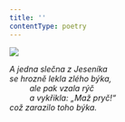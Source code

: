 ```yaml
---
title: ''
contentType: poetry
---
```


<section>

![](../Images/015.jpg)

_A jedna slečna z Jeseníka  
se hrozně lekla zlého býka,  
         ale pak vzala rýč  
         a vykřikla: „Maž pryč!“  
což zarazilo toho býka._

</section>
